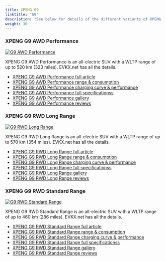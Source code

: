 ```yaml
---
title: XPENG G9
linktitle: "G9"
description: "See below for details of the different variants of XPENG G9"
weight: 30
---
```

### XPENG G9 AWD Performance

<a href="g9_awd_performance/"><img src="https://media.evkx.net/multimedia/models/xpeng/g9/g9_awd_performance/main_1_st.jpg" class="img-fluid" alt="G9 AWD Performance" ></a>

XPENG G9 AWD Performance is an all-electric SUV with a WLTP range of up to 520 km (323 miles). EVKX.net has all the details. 

- [XPENG G9 AWD Performance full article](g9_awd_performance/)
- [XPENG G9 AWD Performance range & consumption](g9_awd_performance/rangeandconsumption)
- [XPENG G9 AWD Performance charging curve & performance](g9_awd_performance/chargingcurve)
- [XPENG G9 AWD Performance full specificationss](g9_awd_performance/specifications)
- [XPENG G9 AWD Performance gallery](g9_awd_performance/gallery)
- [XPENG G9 AWD Performance reviews](g9_awd_performance/reviews)

### XPENG G9 RWD Long Range

<a href="g9_rwd_long_range/"><img src="https://media.evkx.net/multimedia/models/xpeng/g9/g9_rwd_long_range/main_1_st.jpg" class="img-fluid" alt="G9 RWD Long Range" ></a>

XPENG G9 RWD Long Range is an all-electric SUV with a WLTP range of up to 570 km (354 miles). EVKX.net has all the details. 

- [XPENG G9 RWD Long Range full article](g9_rwd_long_range/)
- [XPENG G9 RWD Long Range range & consumption](g9_rwd_long_range/rangeandconsumption)
- [XPENG G9 RWD Long Range charging curve & performance](g9_rwd_long_range/chargingcurve)
- [XPENG G9 RWD Long Range full specificationss](g9_rwd_long_range/specifications)
- [XPENG G9 RWD Long Range gallery](g9_rwd_long_range/gallery)
- [XPENG G9 RWD Long Range reviews](g9_rwd_long_range/reviews)

### XPENG G9 RWD Standard Range

<a href="g9_rwd_standard_range/"><img src="https://media.evkx.net/multimedia/models/xpeng/g9/g9_rwd_standard_range/main_1_st.jpg" class="img-fluid" alt="G9 RWD Standard Range" ></a>

XPENG G9 RWD Standard Range is an all-electric SUV with a WLTP range of up to 460 km (286 miles). EVKX.net has all the details. 

- [XPENG G9 RWD Standard Range full article](g9_rwd_standard_range/)
- [XPENG G9 RWD Standard Range range & consumption](g9_rwd_standard_range/rangeandconsumption)
- [XPENG G9 RWD Standard Range charging curve & performance](g9_rwd_standard_range/chargingcurve)
- [XPENG G9 RWD Standard Range full specificationss](g9_rwd_standard_range/specifications)
- [XPENG G9 RWD Standard Range gallery](g9_rwd_standard_range/gallery)
- [XPENG G9 RWD Standard Range reviews](g9_rwd_standard_range/reviews)


